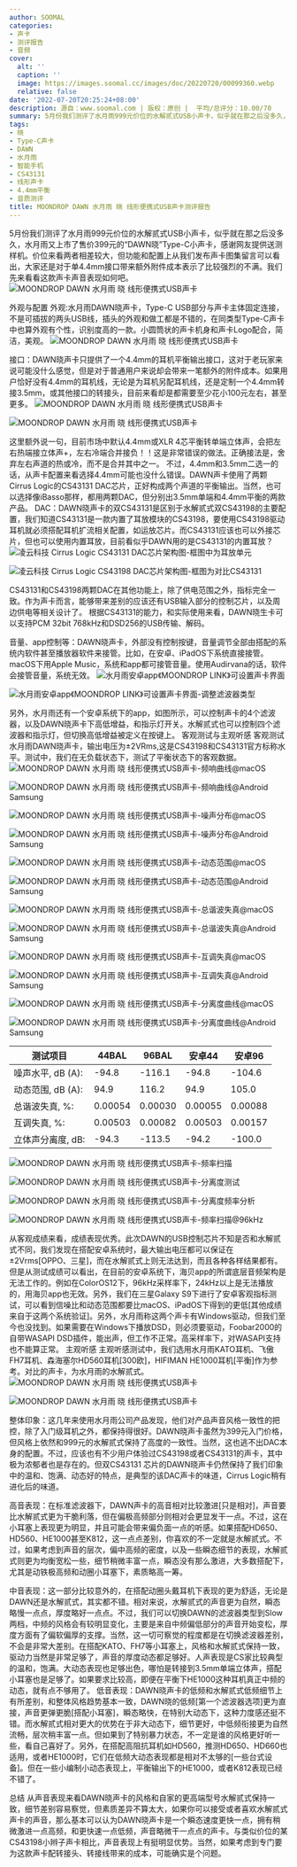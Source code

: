```yaml
---
author: SOOMAL
categories:
- 声卡
- 测评报告
- 音频
cover:
  alt: ''
  caption: ''
  image: https://images.soomal.cc/images/doc/20220720/00099360.webp
  relative: false
date: '2022-07-20T20:25:24+08:00'
description: 源自：www.soomal.com | 版权：原创 |  平均/总评分：10.00/70
summary: 5月份我们测评了水月雨999元价位的水解贰式USB小声卡，似乎就在那之后没多久，水月雨又上市了售价399元的“DAWN晓”Type-C小声卡，感谢网友提供送测样机。价位来看两者相差较大，但功能和配置上从我们发布声卡图集留言可以看出，大家还是对于单4.4mm接口带来额外附件成本表示了比较强烈的不满？
tags:
- 晓
- Type-C声卡
- DAWN
- 水月雨
- 智能手机
- CS43131
- 线形声卡
- 4.4mm平衡
- 音质测评
title: MOONDROP DAWN 水月雨 晓 线形便携式USB声卡测评报告
---
```


5月份我们测评了水月雨999元价位的水解贰式USB小声卡，似乎就在那之后没多久，水月雨又上市了售价399元的“DAWN晓”Type-C小声卡，感谢网友提供送测样机。价位来看两者相差较大，但功能和配置上从我们发布声卡图集留言可以看出，大家还是对于单4.4mm接口带来额外附件成本表示了比较强烈的不满。我们先来看看这款声卡声音表现如何吧。
![MOONDROP DAWN 水月雨 晓 线形便携式USB声卡](https://images.soomal.cc/images/doc/20220709/00099156.webp)




外观与配置
外观:水月雨DAWN晓声卡，Type-C USB部分与声卡主体固定连接，不是可插拔的两头USB线，插头的外观和做工都是不错的，在同类型Type-C声卡中也算外观有个性，识别度高的一款。小圆筒状的声卡机身和声卡Logo配合，简洁，美观。
![MOONDROP DAWN 水月雨 晓 线形便携式USB声卡](https://images.soomal.cc/images/doc/20220709/00099157.webp)




接口：DAWN晓声卡只提供了一个4.4mm的耳机平衡输出接口，这对于老玩家来说可能没什么感觉，但是对于普通用户来说却会带来一笔额外的附件成本。如果用户恰好没有4.4mm的耳机线，无论是为耳机另配耳机线，还是定制一个4.4mm转接3.5mm，或其他接口的转接头，目前来看却是都需要至少花小100元左右，甚至更多。
![MOONDROP DAWN 水月雨 晓 线形便携式USB声卡](https://images.soomal.cc/images/doc/20220709/00099158_01.webp)




![MOONDROP DAWN 水月雨 晓 线形便携式USB声卡](https://images.soomal.cc/images/doc/20220709/00099159_01.webp)




这里额外说一句，目前市场中默认4.4mm或XLR 4芯平衡转单端立体声，会把左右热端接立体声+，左右冷端合并接负！！这是非常错误的做法。正确接法是，舍弃左右声道的热或冷，而不是合并其中之一。
不过，4.4mm和3.5mm二选一的话，从声卡配置来看选择4.4mm可能也没什么错误。DAWN声卡使用了两颗Cirrus Logic的CS43131 DAC芯片，正好构成两个声道的平衡输出。当然，也可以选择像iBasso那样，都用两颗DAC，但分别出3.5mm单端和4.4mm平衡的两款产品。
DAC：DAWN晓声卡的双CS43131是区别于水解贰式双CS43198的主要配置，我们知道CS43131是一款内置了耳放模块的CS43198，要使用CS43198驱动耳机就必须搭配耳机扩流相关配置，如运放芯片。而CS43131应该也可以外接芯片，但也可以使用内置耳放，目前看似乎DAWN用的是CS43131的内置耳放？
![凌云科技 Cirrus Logic CS43131 DAC芯片架构图-框图中为耳放单元](https://images.soomal.cc/images/doc/20220717/00099321_01.webp)




![凌云科技 Cirrus Logic CS43198 DAC芯片架构图-框图为对比CS43131](https://images.soomal.cc/images/doc/20220717/00099322_01.webp)




CS43131和CS43198两颗DAC在其他功能上，除了供电范围之外，指标完全一致。作为声卡而言，能够带来差别的应该还有USB输入部分的控制芯片，以及周边供电等相关设计了。
根据CS43131的能力，和实际使用来看，DAWN晓生卡可以支持PCM 32bit 768kHz和DSD256的USB传输、解码。

音量、app控制等：DAWN晓声卡，外部没有控制按键，音量调节全部由搭配的系统内软件甚至播放器软件来接管。比如，在安卓、iPadOS下系统直接接管。macOS下用Apple Music，系统和app都可接管音量。使用Audirvana的话，软件会接管音量，系统无效。
![水月雨安卓app《MOONDROP LINK》可设置声卡界面](https://images.soomal.cc/images/doc/20220720/00099358_01.webp)




![水月雨安卓app《MOONDROP LINK》可设置声卡界面-调整滤波器类型](https://images.soomal.cc/images/doc/20220720/00099359_01.webp)




另外，水月雨还有一个安卓系统下的app，如图所示，可以控制声卡的4个滤波器，以及DAWN晓声卡下高低增益，和指示灯开关。水解贰式也可以控制四个滤波器和指示灯，但切换高低增益被定义在按键上。
客观测试与主观听感
客观测试
水月雨DAWN晓声卡，输出电压为±2VRms,这是CS43198和CS43131官方标称水平。测试中，我们在无负载状态下，测试了平衡状态下的客观数据。
![MOONDROP DAWN 水月雨 晓 线形便携式USB声卡-频响曲线@macOS](https://images.soomal.cc/images/doc/20220716/00099305_01.webp)




![MOONDROP DAWN 水月雨 晓 线形便携式USB声卡-频响曲线@Android Samsung](https://images.soomal.cc/images/doc/20220716/00099311_01.webp)




![MOONDROP DAWN 水月雨 晓 线形便携式USB声卡-噪声分布@macOS](https://images.soomal.cc/images/doc/20220716/00099306_01.webp)




![MOONDROP DAWN 水月雨 晓 线形便携式USB声卡-噪声分布@Android Samsung](https://images.soomal.cc/images/doc/20220716/00099312_01.webp)




![MOONDROP DAWN 水月雨 晓 线形便携式USB声卡-动态范围@macOS](https://images.soomal.cc/images/doc/20220716/00099307_01.webp)




![MOONDROP DAWN 水月雨 晓 线形便携式USB声卡-动态范围@Android Samsung](https://images.soomal.cc/images/doc/20220716/00099313_01.webp)




![MOONDROP DAWN 水月雨 晓 线形便携式USB声卡-总谐波失真@macOS](https://images.soomal.cc/images/doc/20220716/00099308_01.webp)




![MOONDROP DAWN 水月雨 晓 线形便携式USB声卡-总谐波失真@Android Samsung](https://images.soomal.cc/images/doc/20220716/00099314_01.webp)




![MOONDROP DAWN 水月雨 晓 线形便携式USB声卡-互调失真@macOS](https://images.soomal.cc/images/doc/20220716/00099309_01.webp)




![MOONDROP DAWN 水月雨 晓 线形便携式USB声卡-互调失真@Android Samsung](https://images.soomal.cc/images/doc/20220716/00099315_01.webp)




![MOONDROP DAWN 水月雨 晓 线形便携式USB声卡-分离度曲线@macOS](https://images.soomal.cc/images/doc/20220716/00099310_01.webp)




![MOONDROP DAWN 水月雨 晓 线形便携式USB声卡-分离度曲线@Android Samsung](https://images.soomal.cc/images/doc/20220716/00099316_01.webp)




| 测试项目 | 44BAL | 96BAL | 安卓44 | 安卓96 |
| --- | --- | --- | --- | --- |
| 噪声水平, dB (A): | -94.8 | -116.1 | -94.8 | -104.6 |
| 动态范围, dB (A): | 94.9 | 116.2 | 94.9 | 105.0 |
| 总谐波失真, %: | 0.00054 | 0.00030 | 0.00055 | 0.00088 |
| 互调失真, %: | 0.00503 | 0.00082 | 0.00503 | 0.00157 |
| 立体声分离度, dB: | -94.3 | -113.5 | -94.2 | -100.0 |


![MOONDROP DAWN 水月雨 晓 线形便携式USB声卡-频率扫描](https://images.soomal.cc/images/doc/20220716/00099317_01.webp)




![MOONDROP DAWN 水月雨 晓 线形便携式USB声卡-分离度测试](https://images.soomal.cc/images/doc/20220716/00099318_01.webp)




![MOONDROP DAWN 水月雨 晓 线形便携式USB声卡-分离度频率分析](https://images.soomal.cc/images/doc/20220716/00099319_01.webp)




![MOONDROP DAWN 水月雨 晓 线形便携式USB声卡-频率扫描@96kHz](https://images.soomal.cc/images/doc/20220716/00099320_01.webp)




从客观成绩来看，成绩表现优秀。此次DAWN的USB控制芯片不知是否和水解贰式不同，我们发现在搭配安卓系统时，最大输出电压都可以保证在±2Vrms[OPPO、三星]，而在水解贰式上则无法达到，而且各种各样结果都有。
但是从测试成绩可以看出，在目前的安卓系统下，海贝app的所谓底层音频架构是无法工作的。例如在ColorOS12下，96kHz采样率下，24kHz以上是无法播放的，用海贝app也无效。另外，我们在三星Galaxy S9下进行了安卓客观指标测试，可以看到信噪比和动态范围都要比macOS、iPadOS下得到的更低[其他成绩来自于这两个系统验证]。另外，水月雨称这两个声卡有Windows驱动，但我们至今也没找到。如果需要在Windows下播放DSD，则必须要驱动，Foobar2000的自带WASAPI DSD插件，能出声，但工作不正常。高采样率下，对WASAPI支持也不能算正常。
主观听感
主观听感测试中，我们选用水月雨KATO耳机、飞傲FH7耳机、森海塞尔HD560耳机[300欧]，HIFIMAN HE1000耳机[平衡]作为参考。对比的声卡，为水月雨的水解贰式。
![MOONDROP DAWN 水月雨 晓 线形便携式USB声卡](https://images.soomal.cc/images/doc/20220709/00099161.webp)




![MOONDROP DAWN 水月雨 晓 线形便携式USB声卡](https://images.soomal.cc/images/doc/20220709/00099160.webp)




整体印象：这几年来使用水月雨公司产品发现，他们对产品声音风格一致性的把控，除了入门级耳机之外，都保持得很好。DAWN晓声卡虽然为399元入门价格，但风格上依然和999元的水解贰式保持了高度的一致性。当然，这也逃不出DAC本身的配置。不过，应该也有不少用户体验过CS43198或者CS43131的声卡，其中极为浓郁者也是存在的。但双CS43131 芯片的DAWN晓声卡仍然保持了我们印象中的温和、饱满、动态好的特点，是典型的该DAC声卡的味道，Cirrus Logic稍有进化后的味道。

高音表现：在标准滤波器下，DAWN声卡的高音相对比较激进[只是相对]，声音要比水解贰式更为干脆利落，但在偏极高频部分则相对会更显发干一点。不过，这在小耳塞上表现更为明显，并且可能会带来偏负面一点的听感。如果搭配HD650、HD560、HE1000甚至K812，这一点点差别，你喜欢的不一定就是水解贰式。不过，如果考虑到声音的层次，偏中高频的密度，以及一些瞬态细节的表现，水解贰式则更为均衡宽松一些，细节稍微丰富一点，瞬态没有那么激进，大多数搭配下，尤其是动铁极高频和动圈小耳塞下，素质略高一筹。

中音表现：这一部分比较意外的，在搭配动圈头戴耳机下表现的更为舒适，无论是DAWN还是水解贰式，其实都不错。相对来说，水解贰式的声音更为自然，瞬态略慢一点点，厚度略好一点点。不过，我们可以切换DAWN的滤波器类型到Slow两档，中频的风格会有较明显变化，主要是来自中频偏低部分的声音开始变松，厚度方面有了偏软偏厚的支撑。当然，这一切可察觉的程度都是在切换滤波器差别，不会是非常大差别。在搭配KATO、FH7等小耳塞上，风格和水解贰式保持一致，驱动力当然是非常足够了，声音的厚度动态都足够好。人声表现是CS家比较典型的温和，饱满。大动态表现也足够出色，哪怕是转接到3.5mm单端立体声，搭配小耳塞也是足够了。如果要求比较高，即便在平衡下HE1000这种耳机真正中频的动态，就有点不够用了。
低音表现：DAWN晓声卡的低频和水解贰式低频细节上有所差别，和整体风格趋势基本一致，DAWN晓的低频[第一个滤波器选项]更为直接，声音更弹更脆[搭配小耳塞]，瞬态略快，在特别大动态下，这种力度感还挺不错。而水解贰式相对更大的优势在于非大动态下，细节更好，中低频衔接更为自然流畅，层次稍丰富一点。但如果到了特别暴力状态，不一定是谁的风格更好听一些，看自己喜好了。另外，在搭配高阻抗耳机如HD560，推测HD650、HD660也适用，或者HE1000时，它们在低频大动态表现都是相对不太够的[一些台式设备]。但在一些小编制小动态表现上，平衡输出下的HE1000，或者K812表现已经不错了。

总结
从声音表现来看DAWN晓声卡的风格和自家的更高端型号水解贰式保持一致，细节差别容易察觉，但素质差异不算太大，如果你可以接受或者喜欢水解贰式声卡的声音，那么基本可以认为DAWN晓声卡是一个瞬态速度更快一点，拥有稍微激进一点高频，和更快速一点低频，声音略微干一点点的声卡。与类似价位的某CS43198小辫子声卡相比，声音表现上有挺明显优势。当然，如果考虑到专门要为这款声卡配转接头、转接线带来的成本，可能确实是个问题。